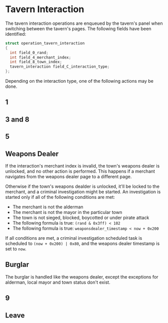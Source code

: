 # Tavern Interaction
The tavern interaction operations are enqueued by the tavern's panel when switching between the tavern's pages.
The following fields have been identified:

```c
struct operation_tavern_interaction
{
  int field_0_rand;
  int field_4_merchant_index;
  int field_8_town_index;
  tavern_interaction field_C_interaction_type;
};
```

Depending on the interaction type, one of the following actions may be done.

## 1

## 3 and 8

## 5

## Weapons Dealer
If the interaction's merchant index is invalid, the town's weapons dealer is unlocked, and no other action is performed.
This happens if a merchant navigates from the weapons dealer page to a different page.

Otherwise if the town's weapons dealder is unlocked, it'll be locked to the merchant, and a criminal investigation might be started.
An investigation is started only if all of the following conditions are met:
- The merchant is not the alderman
- The merchant is not the mayor in the particular town
- The town is not sieged, blocked, boycotted or under pirate attack
- The following formula is true: `(rand & 0x3ff) < 102`
- The following formula is true: `weaponsdealer_timestamp < now + 0x200`

If all conditions are met, a criminal investigation scheduled task is scheduled to `(now + 0x200) | 0x80`, and the weapons dealer timestamp is set to `now`.

## Burglar
The burglar is handled like the weapons dealer, except the exceptions for alderman, local mayor and town status don't exist.

## 9

## Leave
